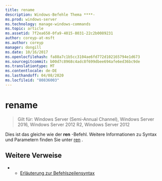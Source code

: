 ```yaml
---
title: rename
description: Windows-Befehle Thema ****-
ms.prod: windows-server
ms.technology: manage-windows-commands
ms.topic: article
ms.assetid: 7f2ea658-0fa9-4015-8031-22c2b0089231
author: coreyp-at-msft
ms.author: coreyp
manager: dongill
ms.date: 10/16/2017
ms.openlocfilehash: fa88a7c1b5cc3104ae6fd772d102165794e1d673
ms.sourcegitcommit: b00d7c8968c4adc8f699dbee694afe6ed36bc9de
ms.translationtype: MT
ms.contentlocale: de-DE
ms.lasthandoff: 04/08/2020
ms.locfileid: "80836003"
---
```

# <a name="rename"></a>rename

>Gilt für: Windows Server (Semi-Annual Channel), Windows Server 2016, Windows Server 2012 R2, Windows Server 2012

Dies ist das gleiche wie der **ren** -Befehl.
Weitere Informationen zu Syntax und Parametern finden Sie unter [ren](ren.md) .
## <a name="additional-references"></a>Weitere Verweise
-   - [Erläuterung zur Befehlszeilensyntax](command-line-syntax-key.md)

